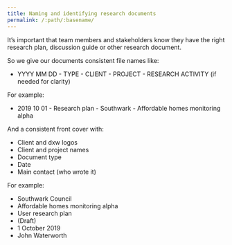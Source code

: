 ```yaml
---
title: Naming and identifying research documents
permalink: /:path/:basename/
---
```

It’s important that team members and stakeholders know they have the right
research plan, discussion guide or other research document.

So we give our documents consistent file names like:

* YYYY MM DD - TYPE - CLIENT - PROJECT - RESEARCH ACTIVITY (if needed for
  clarity)

For example:

* 2019 10 01 - Research plan - Southwark - Affordable homes monitoring alpha

And a consistent front cover with:

* Client and dxw logos
* Client and project names
* Document type
* Date
* Main contact (who wrote it)

For example:

* Southwark Council
* Affordable homes monitoring alpha
* User research plan
* (Draft)
* 1 October 2019
* John Waterworth
